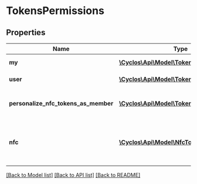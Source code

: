 # TokensPermissions

## Properties
Name | Type | Description | Notes
------------ | ------------- | ------------- | -------------
**my** | [**\Cyclos\Api\Model\TokenPermissions[]**](TokenPermissions.md) | Permissions over my own tokens type | [optional] 
**user** | [**\Cyclos\Api\Model\TokenPermissions[]**](TokenPermissions.md) | Permissions over tokens types of other users | [optional] 
**personalize_nfc_tokens_as_member** | [**\Cyclos\Api\Model\TokenType[]**](TokenType.md) | NFC token types the authenticated member can personalize to other members (example, a business personalizing cards for clients). | [optional] 
**nfc** | [**\Cyclos\Api\Model\NfcTokenPermissions[]**](NfcTokenPermissions.md) | DEPRECATED: Use either &#x60;my&#x60;, &#x60;user&#x60; or &#x60;personalizeNfcTokensAsMember&#x60;, filtering by &#x60;physicalType&#x60; to be &#x60;nfcTag&#x60;.  Permissions over each visible nfc token type | [optional] 

[[Back to Model list]](../../README.md#documentation-for-models) [[Back to API list]](../../README.md#documentation-for-api-endpoints) [[Back to README]](../../README.md)

